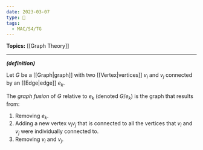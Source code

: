 ```yaml
---
date: 2023-03-07
type: 🧠
tags:
  - MAC/S4/TG
---
```


**Topics:** [[Graph Theory]]

---

_**(definition)**_

Let $G$ be a [[Graph|graph]] with two [[Vertex|vertices]] $v_i$ and $v_j$ connected by an [[Edge|edge]] $e_k$.

The _graph fusion_ of $G$ relative to $e_k$ (denoted $G / e_k$) is the graph that results from:

1. Removing $e_k$.
2. Adding a new vertex $v_i v_j$ that is connected to all the vertices that $v_i$ and $v_j$ were individually connected to.
3. Removing $v_i$ and $v_j$.
